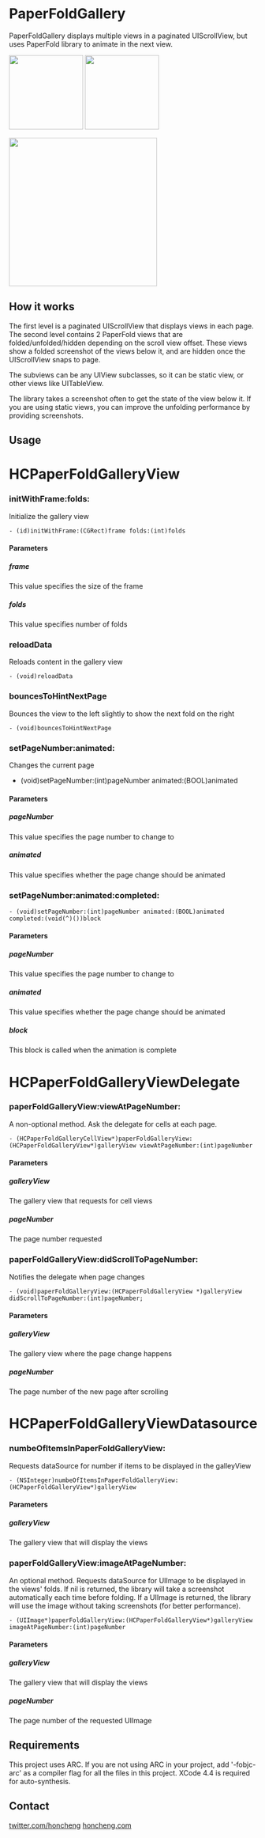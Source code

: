 PaperFoldGallery 
================

PaperFoldGallery displays multiple views in a paginated UIScrollView, but uses PaperFold library to animate in the next view. 

<img width=150 src="https://github.com/honcheng/PaperFoldGallery/raw/master/Screenshots/dispatch-1.png"/> <img width=150 src="https://github.com/honcheng/PaperFoldGallery/raw/master/Screenshots/dispatch-2.png"/>

<img width=300 src="https://github.com/honcheng/PaperFoldGallery/raw/master/Screenshots/demo.gif"/>

How it works
-----------

The first level is a paginated UIScrollView that displays views in each page. The second level contains 2 PaperFold views that are folded/unfolded/hidden depending on the scroll view offset. These views show a folded screenshot of the views below it, and are hidden once the UIScrollView snaps to page. 

The subviews can be any UIView subclasses, so it can be static view, or other views like UITableView. 

The library takes a screenshot often to get the state of the view below it. If you are using static views, you can improve the unfolding performance by providing screenshots.

Usage
-----
# HCPaperFoldGalleryView

### initWithFrame:folds:
Initialize the gallery view

    - (id)initWithFrame:(CGRect)frame folds:(int)folds

#### Parameters
##### frame
This value specifies the size of the frame
##### folds
This value specifies number of folds 

### reloadData
Reloads content in the gallery view

    - (void)reloadData

### bouncesToHintNextPage
Bounces the view to the left slightly to show the next fold on the right

    - (void)bouncesToHintNextPage

### setPageNumber:animated:
Changes the current page

   - (void)setPageNumber:(int)pageNumber animated:(BOOL)animated

#### Parameters
##### pageNumber
This value specifies the page number to change to
##### animated
This value specifies whether the page change should be animated 

### setPageNumber:animated:completed:

    - (void)setPageNumber:(int)pageNumber animated:(BOOL)animated completed:(void(^)())block

#### Parameters
##### pageNumber
This value specifies the page number to change to
##### animated
This value specifies whether the page change should be animated 
##### block
This block is called when the animation is complete

# HCPaperFoldGalleryViewDelegate

### paperFoldGalleryView:viewAtPageNumber:
A non-optional method. Ask the delegate for cells at each page.

    - (HCPaperFoldGalleryCellView*)paperFoldGalleryView:(HCPaperFoldGalleryView*)galleryView viewAtPageNumber:(int)pageNumber

#### Parameters
##### galleryView
The gallery view that requests for cell views
##### pageNumber
The page number requested

### paperFoldGalleryView:didScrollToPageNumber:
Notifies the delegate when page changes

    - (void)paperFoldGalleryView:(HCPaperFoldGalleryView *)galleryView didScrollToPageNumber:(int)pageNumber;

#### Parameters
##### galleryView
The gallery view where the page change happens
##### pageNumber
The page number of the new page after scrolling 

# HCPaperFoldGalleryViewDatasource

### numbeOfItemsInPaperFoldGalleryView:
Requests dataSource for number if items to be displayed in the galleyView

    - (NSInteger)numbeOfItemsInPaperFoldGalleryView:(HCPaperFoldGalleryView*)galleryView

#### Parameters
##### galleryView
The gallery view that will display the views

### paperFoldGalleryView:imageAtPageNumber:
An optional method. Requests dataSource for UIImage to be displayed in the views' folds. If nil is returned, the library will take a screenshot automatically each time before folding. If a UIImage is returned, the library will use the image without taking screenshots (for better performance).

    - (UIImage*)paperFoldGalleryView:(HCPaperFoldGalleryView*)galleryView imageAtPageNumber:(int)pageNumber

#### Parameters
##### galleryView
The gallery view that will display the views
##### pageNumber
The page number of the requested UIImage


Requirements
-----------

This project uses ARC. If you are not using ARC in your project, add '-fobjc-arc' as a compiler flag for all the files in this project.
XCode 4.4 is required for auto-synthesis.

Contact
------

[twitter.com/honcheng](http://twitter.com/honcheng)
[honcheng.com](http://honcheng.com)